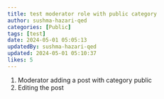 ```yaml
---
title: test moderator role with public category
author: sushma-hazari-qed
categories: [Public]
tags: [test]
date: 2024-05-01 05:05:13 
updatedBy: sushma-hazari-qed
updated: 2024-05-01 05:10:37 
likes: 5
---
```


1. Moderator adding a post with category public
2. Editing the post